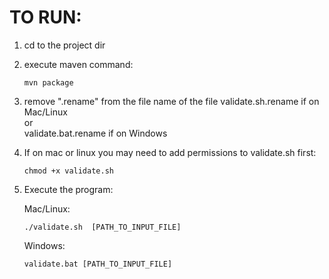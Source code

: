 
TO RUN:
===============

1. cd to the project dir


2. execute maven command:

       mvn package

3. remove ".rename" from the file name of the file
     validate.sh.rename if on Mac/Linux
     <BR>or<BR>
     validate.bat.rename if on Windows

4. If on mac or linux you may need to add permissions to validate.sh first: 


       chmod +x validate.sh
     
5. Execute the program:

   Mac/Linux:
      
      
       ./validate.sh  [PATH_TO_INPUT_FILE]
     
   Windows:

       validate.bat [PATH_TO_INPUT_FILE]

